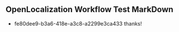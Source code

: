 ## OpenLocalization Workflow Test MarkDown
* fe80dee9-b3a6-418e-a3c8-a2299e3ca433 thanks!

<!--HONumber=Jul16_HO4-->


